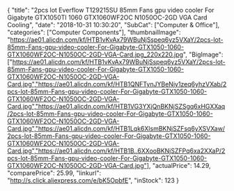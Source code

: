 {
	"title": "2pcs lot Everflow T129215SU 85mm Fans gpu video cooler For Gigabyte GTX1050TI 1060 GTX1060WF2OC N1050OC-2GD VGA Card Cooling",
	"date": "2018-10-31 10:30:20",
	"SubCat": ["Computer & Office"],
	"categories": ["Computer Components"],
	"thumbnailImage": "https://ae01.alicdn.com/kf/HTB1vKvAx79WBuNjSspeq6yz5VXaY/2pcs-lot-85mm-Fans-gpu-video-cooler-For-Gigabyte-GTX1050-1060-GTX1060WF2OC-N1050OC-2GD-VGA-Card.jpg_220x220.jpg",
	"BigImage": ["https://ae01.alicdn.com/kf/HTB1vKvAx79WBuNjSspeq6yz5VXaY/2pcs-lot-85mm-Fans-gpu-video-cooler-For-Gigabyte-GTX1050-1060-GTX1060WF2OC-N1050OC-2GD-VGA-Card.jpg","https://ae01.alicdn.com/kf/HTB1QNFTynJYBeNjy1zeq6yhzVXab/2pcs-lot-85mm-Fans-gpu-video-cooler-For-Gigabyte-GTX1050-1060-GTX1060WF2OC-N1050OC-2GD-VGA-Card.jpg","https://ae01.alicdn.com/kf/HTB1VG3YXjQnBKNjSZSgq6xHGXXaq/2pcs-lot-85mm-Fans-gpu-video-cooler-For-Gigabyte-GTX1050-1060-GTX1060WF2OC-N1050OC-2GD-VGA-Card.jpg","https://ae01.alicdn.com/kf/HTB1Lqk6XlsmBKNjSZFsq6yXSVXaw/2pcs-lot-85mm-Fans-gpu-video-cooler-For-Gigabyte-GTX1050-1060-GTX1060WF2OC-N1050OC-2GD-VGA-Card.jpg","https://ae01.alicdn.com/kf/HTB1B..6XXooBKNjSZFPq6xa2XXaP/2pcs-lot-85mm-Fans-gpu-video-cooler-For-Gigabyte-GTX1050-1060-GTX1060WF2OC-N1050OC-2GD-VGA-Card.jpg"],
	"actualPrice": 14.29,
	"comparePrice": 25.99,
	"linkurl": "http://s.click.aliexpress.com/e/bK5OpbfE",
	"inStock": 123
}
